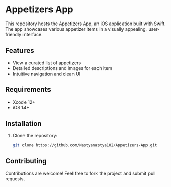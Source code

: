 # Appetizers App
This repository hosts the Appetizers App, an iOS application built with Swift. The app showcases various appetizer items in a visually appealing, user-friendly interface.

## Features
* View a curated list of appetizers
* Detailed descriptions and images for each item
* Intuitive navigation and clean UI

## Requirements
* Xcode 12+
* iOS 14+

## Installation
1. Clone the repository:
   ```bash
   git clone https://github.com/Nastyanastya102/Appetizers-App.git
   ```
## Contributing
Contributions are welcome! Feel free to fork the project and submit pull requests.
